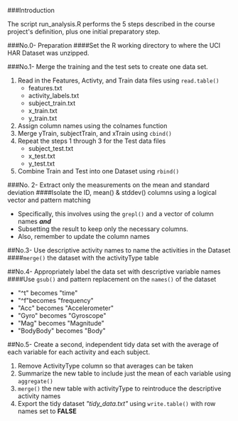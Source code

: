 ###Introduction

The script run_analysis.R performs the 5 steps described in the course project's definition, plus one initial preparatory step.

###No.0- Preparation
####Set the R working directory to where the UCI HAR Dataset was unzipped.

###No.1- Merge the training and the test sets to create one data set.
1. Read in the Features, Activty, and Train data files using `read.table()`
    * features.txt
    * activity_labels.txt
    * subject_train.txt
    * x_train.txt
    * y_train.txt
2. Assign column names using the colnames function
3. Merge yTrain, subjectTrain, and xTrain using `cbind()`
4. Repeat the steps 1 through 3 for the Test data files
    *	subject_test.txt
    * x_test.txt
    *	y_test.txt
5. Combine Train and Test into one Dataset using `rbind()`

###No. 2- Extract only the measurements on the mean and standard deviation 
####Isolate the ID, mean() & stddev() columns using a logical vector and pattern matching
  * Specifically, this involves using the `grepl()` and a vector of column names *__and__*
  * Subsetting the result to keep only the necessary columns.
  * Also, remember to update the column names
    
##No.3- Use descriptive activity names to name the activities in the Dataset
####`merge()` the dataset with the activityType table 

##No.4- Appropriately label the data set with descriptive variable names 
####Use `gsub()` and pattern replacement on the `names()` of the dataset
* "^t" becomes "time"
* "^f"becomes "frequency"
* "Acc" becomes "Accelerometer"
* "Gyro" becomes "Gyroscope"
* "Mag" becomes "Magnitude"
* "BodyBody" becomes "Body"
  
##No.5- Create a second, independent tidy data set with the average of each variable for each activity and each subject.
1. Remove ActivityType column so that averages can be taken
2. Summarize the new table to include just the mean of each variable using `aggregate()`
3. `merge()` the new table with activityType to reintroduce the descriptive activity names
4. Export the tidy dataset *"tidy_data.txt"* using `write.table()` with row names set to __FALSE__
